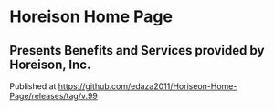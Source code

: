 # Horeison Home Page
## Presents Benefits and Services provided by Horeison, Inc.
Published at https://github.com/edaza2011/Horiseon-Home-Page/releases/tag/v.99
